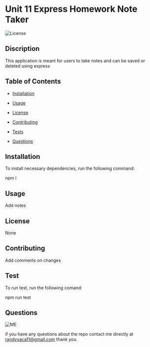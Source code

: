 
  # Unit 11 Express Homework Note Taker

  ![License](https://img.shields.io/badge/License-None-blue)

  ## Discription
  
  This application is meant for users to take notes and can be saved or deleted using express

  ## Table of Contents

  * [Installation](#installation)

  * [Usage](#usage)

  * [License](#license)

  * [Contributing](#contributing)

  * [Tests](#tests)

  * [Questions](#questions)

  ## Installation

  To install necessary dependencies, run the following command:

  npm i

  ## Usage

  Add notes

  ## License

  None

  ## Contributing

  Add comments on changes 

  ## Test

  To run test, run the following comand:

  npm run test

  ## Questions
  
  ![ME](https://avatars0.githubusercontent.com/u/58183920?v=4) 

  if you have any questions about the repo contact me directly at randyvaca11@gmail.com thank you.
  
